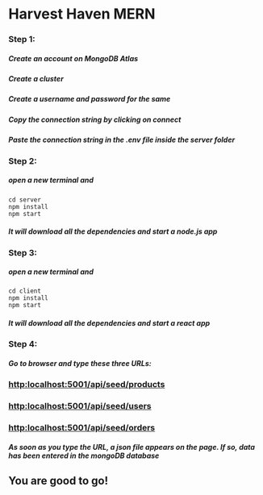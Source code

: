 # Harvest Haven MERN

###  Step 1: 
##### Create an account on MongoDB Atlas
##### Create a cluster
##### Create a username and password for the same
##### Copy the connection string by clicking on connect
##### Paste the connection string in the .env file inside the server folder

### Step 2: 
##### open a new terminal and 
```
cd server
npm install
npm start
```
##### It will download all the dependencies and start a node.js app

### Step 3: 
##### open a new terminal and 
```
cd client
npm install
npm start
```
##### It will download all the dependencies and start a react app

### Step 4: 
##### Go to browser and type these three URLs: 

### [http:localhost:5001/api/seed/products](http:localhost:5001/api/seed/products)
### [http:localhost:5001/api/seed/users](http:localhost:5001/api/seed/users)
### [http:localhost:5001/api/seed/orders](http:localhost:5001/api/seed/orders)

##### As soon as you type the URL, a json file appears on the page. If so, data has been entered in the mongoDB database

## You are good to go!